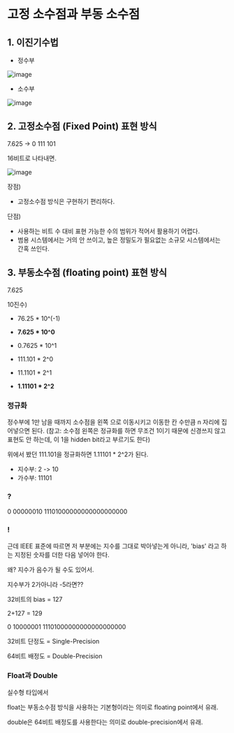# 고정 소수점과 부동 소수점

## 1. 이진기수법
- 정수부

![image](https://user-images.githubusercontent.com/80687913/202415761-364dbcb4-ecf2-4881-b086-bef7b7fdfeec.png)
- 소수부

![image](https://user-images.githubusercontent.com/80687913/202416297-78f4552f-ff45-41e4-b294-354d85b194e3.png)

## 2. 고정소수점 (Fixed Point) 표현 방식

7.625 -> 0 111 101

16비트로 나타내면.

![image](https://user-images.githubusercontent.com/80687913/202417165-7d81c5aa-e340-42a6-9017-a352bc5ca5e3.png)

장점)
- 고정소수점 방식은 구현하기 편리하다.

단점)
- 사용하는 비트 수 대비 표현 가능한 수의 범위가 적어서 활용하기 어렵다.
- 범용 시스템에서는 거의 안 쓰이고, 높은 정밀도가 필요없는 소규모 시스템에서는 간혹 쓰인다.

## 3. 부동소수점 (floating point) 표현 방식

7.625

10진수)
- 76.25 * 10^(-1)
- **7.625 * 10^0**
- 0.7625 * 10^1


- 111.101 * 2^0
- 11.1101 * 2^1
- **1.11101 * 2^2**


### 정규화

정수부에 1만 남을 때까지 소수점을 왼쪽 으로 이동시키고 이동한 칸 수만큼 n 자리에 집어넣으면 된다.
(참고: 소수점 왼쪽은 정규화를 하면 무조건 1이기 때문에 신경쓰지 않고 표현도 안 하는데, 이 1을 hidden bit라고 부르기도 한다)

위에서 봤던 111.101을 정규화하면 1.11101 * 2^2가 된다.

- 지수부: 2 -> 10
- 가수부: 11101

### ?
0 00000010 11101000000000000000000

### !
근데 IEEE 표준에 따르면 저 부분에는 지수를 그대로 박아넣는게 아니라, 'bias' 라고 하는 지정된 숫자를 더한 다음 넣어야 한다.

왜? 지수가 음수가 될 수도 있어서.

지수부가 2가아니라 -5라면??

32비트의 bias = 127

2+127 = 129

0 10000001 11101000000000000000000

32비트 단정도 = Single-Precision

64비트 배정도  = Double-Precision 

### Float과 Double

실수형 타입에서 

float는 부동소수점 방식을 사용하는 기본형이라는 의미로 floating point에서 유래.

double은 64비트 배정도를 사용한다는 의미로 double-precision에서 유래.
